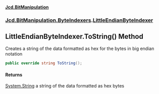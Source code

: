 #### [Jcd.BitManipulation](index.md 'index')
### [Jcd.BitManipulation.ByteIndexers](Jcd.BitManipulation.ByteIndexers.md 'Jcd.BitManipulation.ByteIndexers').[LittleEndianByteIndexer](Jcd.BitManipulation.ByteIndexers.LittleEndianByteIndexer.md 'Jcd.BitManipulation.ByteIndexers.LittleEndianByteIndexer')

## LittleEndianByteIndexer.ToString() Method

Creates a string of the data formatted as hex for the bytes in big endian notation

```csharp
public override string ToString();
```

#### Returns
[System.String](https://docs.microsoft.com/en-us/dotnet/api/System.String 'System.String')
a string of the data formatted as hex bytes
